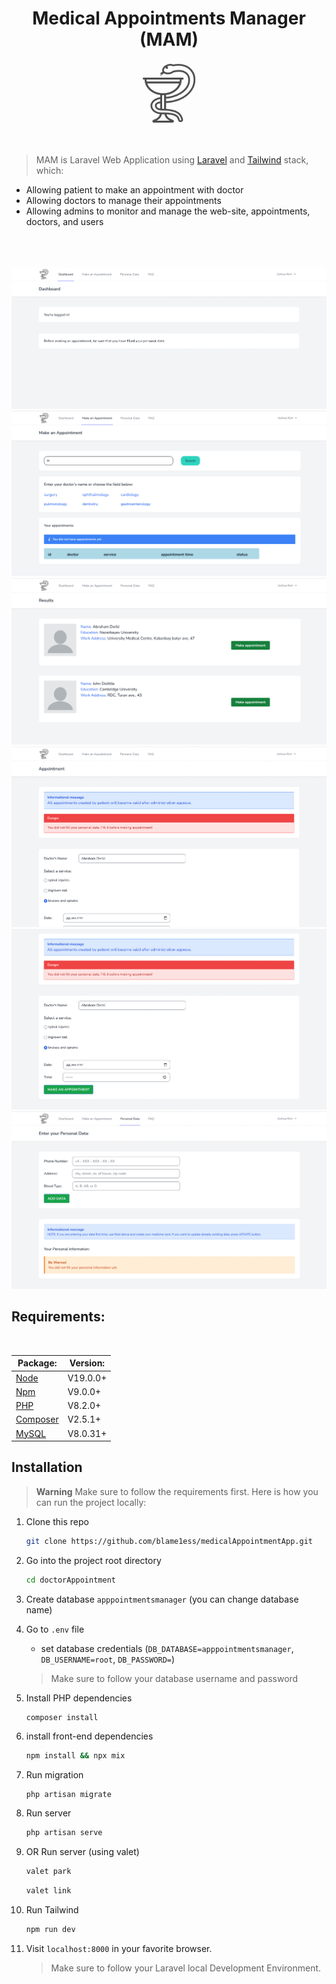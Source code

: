 
<h1 align="center">Medical Appointments Manager (MAM)</h1>
<p align="center">
    <img src="/public/images/main-logo.png" width="100" height="100">
</p>
<br />

>MAM is Laravel Web Application using [Laravel](https://laravel.com/docs/9.x/releases) and [Tailwind](https://tailwindcss.com) stack, which:

* Allowing patient to make an appointment with doctor
* Allowing doctors to manage their appointments
* Allowing admins to monitor and manage the web-site, appointments, doctors, and users

<br />
<br />
<br />

<img src="/public/screenshoots/01.png">
<br />
<img src="/public/screenshoots/02.png">
<br />
<img src="/public/screenshoots/02-01.png">
<br />
<img src="/public/screenshoots/02-02.png">
<br />
<img src="/public/screenshoots/02-03.png">
<br />
<img src="/public/screenshoots/03.png">
<br />

<h2>Requirements: </h2>

<br />

| Package:      | Version: |
| ----------- | ----------- |
| [Node](https://nodejs.org/en/)      | V19.0.0+ |
| [Npm](https://www.npmjs.com)      | V9.0.0+ |
| [PHP](https://www.php.net)      | V8.2.0+ |
| [Composer](https://getcomposer.org)      | V2.5.1+ |
| [MySQL](https://www.mysql.com)      | V8.0.31+ |

## Installation

> **Warning**
> Make sure to follow the requirements first.
Here is how you can run the project locally:
1. Clone this repo
    ```sh
    git clone https://github.com/blame1ess/medicalAppointmentApp.git
    ```

1. Go into the project root directory
    ```sh
    cd doctorAppointment
    ```

1. Create database `apppointmentsmanager` (you can change database name)

1. Go to `.env` file
    - set database credentials (`DB_DATABASE=apppointmentsmanager`, `DB_USERNAME=root`, `DB_PASSWORD=`)
   > Make sure to follow your database username and password
1. Install PHP dependencies
    ```sh
    composer install
    ```

1. install front-end dependencies
    ```sh
    npm install && npx mix
    ```

1. Run migration
    ```
    php artisan migrate
    ```

1. Run server
    ```sh
    php artisan serve
    ```
1. OR Run server (using valet)
    ```sh
    valet park
    ``` 
    ```sh
    valet link
    ``` 

1. Run Tailwind
    ```sh
    npm run dev
    ```  

1. Visit `localhost:8000` in your favorite browser.

   > Make sure to follow your Laravel local Development Environment.
